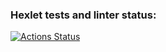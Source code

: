 ### Hexlet tests and linter status:
[![Actions Status](https://github.com/Shturman13/java-project-71/actions/workflows/hexlet-check.yml/badge.svg)](https://github.com/Shturman13/java-project-71/actions)